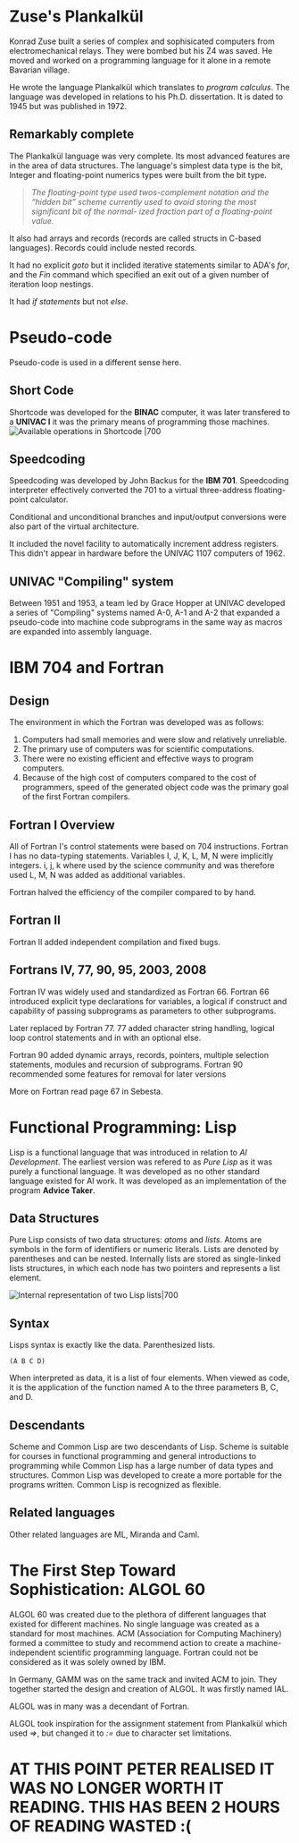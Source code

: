 # Zuse's Plankalkül
Konrad Zuse built a series of complex and sophisicated computers from electromechanical relays. They were bombed but his Z4 was saved. He moved and worked on a programming language for it alone in a remote Bavarian village.

He wrote the language Plankalkül which translates to *program calculus*. The language was developed in relations to his Ph.D. dissertation. It is dated to 1945 but was published in 1972.

## Remarkably complete
The Plankalkül language was very complete. Its most advanced features are in the area of data structures.
The language's simplest data type is the bit, Integer and floating-point numerics types were built from the bit type.

> *The floating-point type used twos-complement notation and the “hidden bit”
scheme currently used to avoid storing the most significant bit of the normal-
ized fraction part of a floating-point value.*

It also had arrays and records (records are called structs in C-based languages).
Records could include nested records.

It had no explicit *goto* but it inclided iterative statements similar to ADA's *for*, and the *Fin* command which specified an exit out of a given number of iteration loop nestings.

It had *if statements* but not *else*.


# Pseudo-code
Pseudo-code is used in a different sense here. 
## Short Code
Shortcode was developed for the **BINAC** computer, it was later transfered to a **UNIVAC I** it was the primary means of programming those machines. 
![Available operations in Shortcode |700](Attachments/UNIVACOperations.png)


## Speedcoding
Speedcoding was developed by John Backus for the **IBM 701**.
Speedcoding interpreter effectively converted the 701 to a virtual three-address floating-point calculator.

Conditional and unconditional branches and input/output conversions were also part of the virtual architecture.

It included the novel facility to automatically increment address registers. This didn't appear in hardware before the UNIVAC 1107 computers of 1962.


## UNIVAC "Compiling" system
Between 1951 and 1953, a team led by Grace Hopper at UNIVAC developed a series of "Compiling" systems named A-0, A-1 and A-2 that expanded a pseudo-code into machine code subprograms in the same way as macros are expanded into assembly language. 

# IBM 704 and Fortran
## Design
The environment in which the Fortran was developed was as follows: 
1. Computers had small memories and were slow and relatively unreliable.
2. The primary use of computers was for scientific computations.
3. There were no existing efficient and effective ways to program computers.
4. Because of the high cost of computers compared to the cost of programmers, speed of the generated object code was the primary goal of the first Fortran compilers. 
## Fortran I Overview
All of Fortran I's control statements were based on 704 instructions.
Fortran I has no data-typing statements. Variables I, J, K, L, M, N were implicitly integers. i, j, k where used by the science community and was therefore used L, M, N was added as additional variables.

Fortran halved the efficiency of the compiler compared to by hand.
## Fortran II
Fortran II added independent compilation and fixed bugs.

## Fortrans IV, 77, 90, 95, 2003, 2008
Fortran IV was widely used and standardized as Fortran 66. 
Fortran 66 introduced explicit type declarations for variables, a logical if construct and capability of passing subprograms as parameters to other subprograms.

Later replaced by Fortran 77. 77 added character string handling, logical loop control statements and in with an optional else.

Fortran 90 added dynamic arrays, records, pointers, multiple selection statements, modules and recursion of subprograms. Fortran 90 recommended some features for removal for later versions

More on Fortran read page 67 in Sebesta.




# Functional Programming: Lisp
Lisp is a functional language that was introduced in relation to *AI Development*. The earliest version was refered to as *Pure Lisp* as it was purely a functional language. It was developed as no other standard language existed for AI work. It was developed as an implementation of the program **Advice Taker**.


## Data Structures
Pure Lisp consists of two data structures: *atoms* and *lists*. Atoms are symbols in the form of identifiers or numeric literals. Lists are denoted by parentheses and can be nested. Internally lists are stored as single-linked lists structures, in which each node has two pointers and represents a list element.

![Internal representation of two Lisp lists|700](Attachments/InternalRepresentationofTwoLispLists.png)

## Syntax
Lisps syntax is exactly like the data. Parenthesized lists. 

	(A B C D)

When interpreted as data, it is a list of four elements. When viewed as code, it
is the application of the function named A to the three parameters B, C, and D.

## Descendants
Scheme and Common Lisp are two descendants of Lisp. Scheme is suitable for courses in functional programming and general introductions to programming while Common Lisp has a large number of data types and structures. Common Lisp was developed to create a more portable for the programs written.
Common Lisp is recognized as flexible.

## Related languages
Other related languages are ML, Miranda and Caml.

# The First Step Toward Sophistication: ALGOL 60
ALGOL 60 was created due to the plethora of different languages that existed for different machines. No single language was created as a standard for most machines. ACM (Association for Computing Machinery) formed a committee to study and recommend action to create a machine-independent scientific programming language. Fortran could not be considered as it was solely owned by IBM.

In Germany, GAMM was on the same track and invited ACM to join. They together started the design and creation of ALGOL. It was firstly named IAL.


ALGOL was in many was a decendant of Fortran.

ALGOL took inspiration for the assignment statement from Plankalkül which used *=>*, but changed it to *:=* due to character set limitations.



# AT THIS POINT PETER REALISED IT WAS NO LONGER WORTH IT READING. THIS HAS BEEN 2 HOURS OF READING WASTED :(
